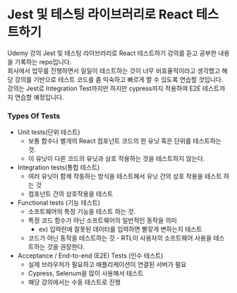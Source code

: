 # Jest 및 테스팅 라이브러리로 React 테스트하기

Udemy 강의 Jest 및 테스팅 라이브러리로 React 테스트하기 강의를 듣고 공부한 내용을 기록하는 repo입니다.  
회사에서 업무를 진행하면서 일일이 테스트하는 것이 너무 비효율적이라고 생각했고 해당 강의를 기반으로 테스트 코드를 좀 익숙하고 빠르게 짤 수 있도록 연습할 것입니다.  
강의는 Jest로 Integration Test까지만 하지만 cypress까지 적용하여 E2E 테스트까지 연습할 예정입니다.

### Types Of Tests

- Unit tests(단위 테스트)
    - 보통 함수나 별개의 React 컴포넌트 코드의 한 유닛 혹은 단위를 테스트하는 것.
    - 이 유닛이 다른 코드의 유닛과 상호 작용하는 것을 테스트하지 않는다.
- Integration tests(통합 테스트)
    - 여러 유닛이 함께 작동하는 방식을 테스트해서 유닛 간의 상호 작용을 테스트 하는 것
    - 컴포넌트 간의 상호작용을 테스트
- Functional tests (기능 테스트)
    - 소프트웨어의 특정 기능을 테스트 하는 것.
    - 특정 코드 함수가 아닌 소프트웨어의 일반적인 동작을 의미
        - ex) 입력란에 잘못된 데이터를 입력하면 빨갛게 변하는지 테스트
    - 코드가 아닌 동작을 테스트하는 것 - RTL이 사용자의 소프트웨어 사용을 테스트하는 것을 권장한다.
- Acceptance / End-to-end (E2E) Tests (인수 테스트)
    - 실제 브라우저가 필요하고 애플리케이션이 연결된 서버가 필요
    - Cypress, Selenum을 많이 사용해서 테스트
    - 해당 강의에서는 수동 테스트로 진행